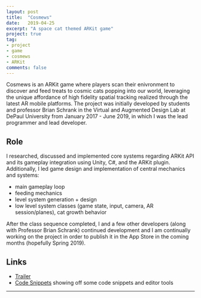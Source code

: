 ```yaml
---
layout: post
title:  "Cosmews"
date:   2019-04-25
excerpt: "A space cat themed ARKit game"
project: true
tag:
- project 
- game
- cosmews
- ARKit
comments: false
---
```


Cosmews is an ARKit game where players scan their enivronment to discover and feed treats to cosmic cats popping into our world, leveraging the unique affordance of high fidelity spatial tracking realized through the latest AR mobile platforms. 
The project was initially developed by students and professor Brian Schrank in the Virtual and Augmented Design Lab at DePaul University from January 2017 - June 2019, in which I was the lead programmer and lead developer.

## Role

I researched, discussed and implemented core systems regarding ARKit API and its gameplay integration using Unity, C#, and the ARKit plugin.
Additionally, I led game design and implementation of central mechanics and systems: 
* main gameplay loop 
* feeding mechanics 
* level system generation + design
* low level system classes (game state, input, camera, AR session/planes), cat growth behavior

After the class sequence completed, I and a few other developers (along with Professor Brian Schrank) continued development and I am continually working on the project in order to publish it in the App Store in the coming months (hopefully Spring 2019).

## Links

* [Trailer](https://alexsotodev.github.io//video-post/)
* [Code Snippets](https://github.com/AlexSotoDev/CosmewsCodeSnippets) showing off some code snippets and editor tools

---
